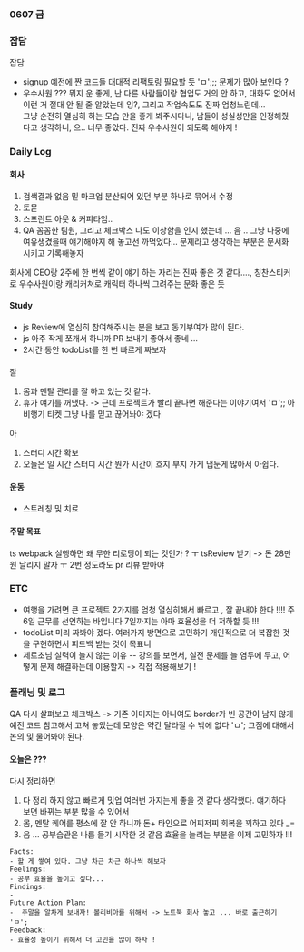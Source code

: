 ### 0607 금  

### 잡담

잡담
- signup 예전에 짠 코드들 대대적 리팩토링 필요할 듯 'ㅁ';;; 문제가 많아 보인다 ? 
- 우수사원 ??? 뭐지 운 좋게, 난 다른 사람들이랑 협업도 거의 안 하고, 대화도 없어서 <br> 
이런 거 절대 안 될 줄 알았는데 잉?, 그리고 작업속도도 진짜 엄청느린데...<br> 
그냥 순전히 열심히 하는 모습 만을 좋게 봐주시다니, 남들이 성실성만을 인정해줬다고 생각하니, 으.. 너무 좋았다.
진짜 우수사원이 되도록 해야지 ! 

### Daily Log 

#### 회사 
1. 검색결과 없음 밑 마크업 분산되어 있던 부분 하나로 묶어서 수정 
2. 토묻
3. 스프린트 아웃 & 커피타임..
4. QA 꼼꼼한 팀원, 그리고 체크박스 나도 이상함을 인지 했는데 ... 음 .. 
그냥 나중에 여유생겼을때 얘기해야지 해 놓고선 까먹었다... 문제라고 생각하는 부분은 문서화 시키고 기록해놓자 

회사에 CEO랑 2주에 한 번씩 같이 얘기 하는 자리는 진짜 좋은 것 같다...., 
칭찬스티커로 우수사원이랑 캐리커쳐로 캐릭터 하나씩 그려주는 문화 좋은 듯 

#### Study 

- js Review에 열심히 참여해주시는 분을 보고 동기부여가 많이 된다. 
- js 아주 작게 쪼개서 하니까 PR 보내기 좋아서 좋네 ...   
- 2시간 동안 todoList를 한 번 빠르게 짜보자 

#### 
잘 
1. 몸과 멘탈 관리를 잘 하고 있는 것 같다.
2. 휴가 얘기를 꺼냈다. -> 근데 프로젝트가 빨리 끝나면 해준다는 이야기여서 'ㅁ';; 아 비행기 티켓 그냥 나를 믿고 끊어놔야 겠다 


아
1. 스터디 시간 확보 
2. 오늘은 일 시간 스터디 시간 뭔가 시간이 흐지 부지 가게 냅둔게 많아서 아쉽다.


#### 운동 
- 스트레칭 및 치료

#### 주말 목표 

ts webpack 실행하면 왜 무한 리로딩이 되는 것인가 ? ㅜ
tsReview 받기 -> 돈 28만원 날리지 말자 ㅜ 2번 정도라도 pr 리뷰 받아야 

### ETC 
- 여행을 가려면 큰 프로젝트 2가지를 엄청 열심히해서 빠르고 , 잘 끝내야 한다 !!!! 주 6일 근무를 선언하는 바입니다
7일까지는 아마 효율성을 더 저하할 듯 !!! 
- todoList 미리 짜봐야 겠다.  여러가지 방면으로 고민하기 개인적으로 더 복잡한 것을 구현하면서 피드백 받는 것이 목표니 
- 제로초님 실력이 늘지 않는 이유 
-- 강의를 보면서, 실전 문제를 늘 염두에 두고, 어떻게 문제 해결하는데 이용할지 -> 직접 적용해보기 !

### 플래닝 및 로그 

QA 다시 살펴보고 체크박스 -> 기존 이미지는 아니여도 border가 빈 공간이 남지 않게 예전 코드 참고해서 
고쳐 놓았는데 모양은 약간 달라질 수 밖에 없다 'ㅁ'; 그점에 대해서 논의 및 물어봐야 된다. 
 
 
 
#### 오늘은 ???

다시 정리하면 
1. 다 정리 하지 않고 빠르게 밋업 여러번 가지는게 좋을 것 같다 생각했다. 얘기하다 보면 바뀌는 부분 많을 수 있어서 
2. 몸, 멘탈 케어를 평소에 잘 안 하니까 돈+ 타인으로 어찌저찌 회복을 꾀하고 있다 _=  
3. 음 ... 공부습관은 나름 들기 시작한 것 같음 효율을 늘리는 부분을 이제 고민하자 !!!      
  

```
Facts: 
- 할 게 쌓여 있다. 그냥 차근 차근 하나씩 해보자 
Feelings:  
- 공부 효율을 높이고 싶다...  
Findings:  
-   
Future Action Plan:  
-  주말을 알차게 보내자! 볼리비아를 위해서 -> 노트북 회사 놓고 ... 바로 출근하기 'ㅁ'; 
Feedback:  
- 효율성 높이기 위해서 더 고민을 많이 하자 ! 
```



